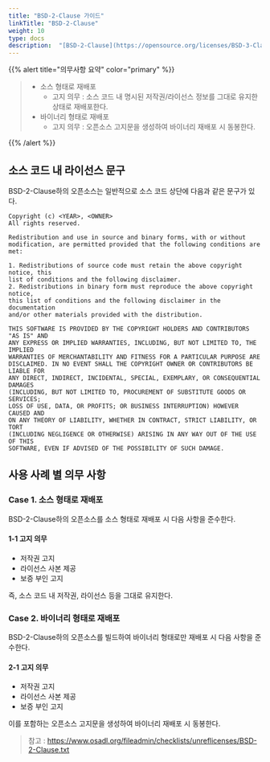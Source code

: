 ```yaml
---
title: "BSD-2-Clause 가이드"
linkTitle: "BSD-2-Clause"
weight: 10
type: docs
description:  "[BSD-2-Clause](https://opensource.org/licenses/BSD-3-Clause) 라이선스는 BSD 2-Clause \"Simplified\" License 라고도 불리며 소스 코드 공개를 요구하지는 않는 Permissive한 라이선스이다. BSD-3-Clause보다 간략해졌다."
---
```


{{% alert title="의무사항 요약" color="primary" %}}
<div class="-bg-100 p-3">

> - 소스 형태로 재배포    
>   - 고지 의무 : 소스 코드 내 명시된 저작권/라이선스 정보를 그대로 유지한 상태로 재배포한다.  
> - 바이너리 형태로 재배포    
>   - 고지 의무 : 오픈소스 고지문을 생성하여 바이너리 재배포 시 동봉한다.    

</div>
{{% /alert %}}

## 소스 코드 내 라이선스 문구
BSD-2-Clause하의 오픈소스는 일반적으로 소스 코드 상단에 다음과 같은 문구가 있다. 

~~~
Copyright (c) <YEAR>, <OWNER>
All rights reserved.
 
Redistribution and use in source and binary forms, with or without
modification, are permitted provided that the following conditions are met:
 
1. Redistributions of source code must retain the above copyright notice, this
list of conditions and the following disclaimer.
2. Redistributions in binary form must reproduce the above copyright notice,
this list of conditions and the following disclaimer in the documentation
and/or other materials provided with the distribution.
 
THIS SOFTWARE IS PROVIDED BY THE COPYRIGHT HOLDERS AND CONTRIBUTORS "AS IS" AND
ANY EXPRESS OR IMPLIED WARRANTIES, INCLUDING, BUT NOT LIMITED TO, THE IMPLIED
WARRANTIES OF MERCHANTABILITY AND FITNESS FOR A PARTICULAR PURPOSE ARE
DISCLAIMED. IN NO EVENT SHALL THE COPYRIGHT OWNER OR CONTRIBUTORS BE LIABLE FOR
ANY DIRECT, INDIRECT, INCIDENTAL, SPECIAL, EXEMPLARY, OR CONSEQUENTIAL DAMAGES
(INCLUDING, BUT NOT LIMITED TO, PROCUREMENT OF SUBSTITUTE GOODS OR SERVICES;
LOSS OF USE, DATA, OR PROFITS; OR BUSINESS INTERRUPTION) HOWEVER CAUSED AND
ON ANY THEORY OF LIABILITY, WHETHER IN CONTRACT, STRICT LIABILITY, OR TORT
(INCLUDING NEGLIGENCE OR OTHERWISE) ARISING IN ANY WAY OUT OF THE USE OF THIS
SOFTWARE, EVEN IF ADVISED OF THE POSSIBILITY OF SUCH DAMAGE.
~~~

## 사용 사례 별 의무 사항
### Case 1. 소스 형태로 재배포 
BSD-2-Clause하의 오픈소스를 소스 형태로 재배포 시 다음 사항을 준수한다.

#### 1-1 고지 의무
* 저작권 고지
* 라이선스 사본 제공
* 보증 부인 고지

즉, 소스 코드 내 저작권, 라이선스 등을 그대로 유지한다. 

### Case 2. 바이너리 형태로 재배포

BSD-2-Clause하의 오픈소스를 빌드하여 바이너리 형태로만 재배포 시 다음 사항을 준수한다. 

#### 2-1 고지 의무
* 저작권 고지
* 라이선스 사본 제공
* 보증 부인 고지

이를 포함하는 오픈소스 고지문을 생성하여 바이너리 재배포 시 동봉한다. 

> 참고 : https://www.osadl.org/fileadmin/checklists/unreflicenses/BSD-2-Clause.txt
